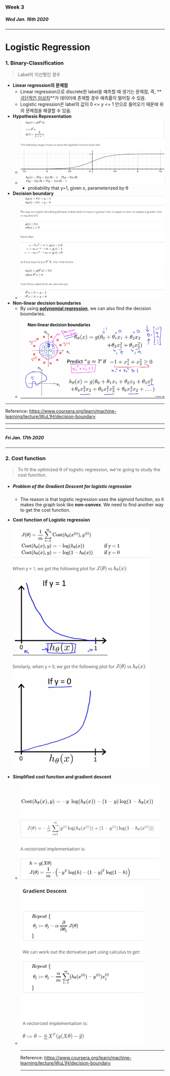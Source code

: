 ### Week 3

##### Wed Jan. 16th 2020

-----



# Logistic Regression



### 1. Binary-Classification

> Label이 이산형인 경우

- **Linear regression의 문제점**
  - Linear regression으로 discrete한 label을 예측할 때 생기는 문제점, 즉, **<u>극단적인 이상치</u>**가 데이터에 존재할 경우 예측률이 떨어질 수 있음.
  - Logistic regression은 label의 값이 0 <= y <= 1 안으로 들어오기 때문에 위의 문제점을 해결할 수 있음.
- **Hypothesis Representation**
  - ![sigmoid function](https://github.com/swoos91/TIL/blob/master/Coursera_Andrew/reference/sigmoid_f.png?raw=true)
  - ![interpretation of Hypothesis Output](https://github.com/swoos91/TIL/blob/master/Coursera_Andrew/reference/interpretation_of_hypothesis_output.png?raw=true)
    - probability that y=1, given x, parameterized by θ
- **Decision boundary**
  - ![Decision boundary](https://github.com/swoos91/TIL/blob/master/Coursera_Andrew/reference/decision_boundary.png?raw=true) 
- **Non-linear decision boundaries**
  - By using **<u>polynomial regression</u>**, we can also find the decision boundaries.
  - ![Non-linear decision boundaries](https://github.com/swoos91/TIL/blob/master/Coursera_Andrew/reference/Non-linear_decision_boundaries.png?raw=true)

---

Reference: https://www.coursera.org/learn/machine-learning/lecture/WuL1H/decision-boundary

---



----

##### Fri Jan. 17th 2020

---



### 2. Cost function

> To fit the optimized θ of logistic regression, we're going to study the cost function.



- ##### Problem of the Gradient Descent for logistic regression

  - The reason is that logistic regression uses the sigmoid function, so it makes the graph look like **non-convex**. We need to find another way to get the cost function.

    

- **Cost function of Logistic regression**

  ![Cost function of Logistic regression](https://github.com/swoos91/TIL/blob/master/Coursera_Andrew/reference/cost_function_of_Logistic_regression1.png?raw=true)



- **Simplified cost function and gradient descent**
  
  - ![](https://github.com/swoos91/TIL/blob/master/Coursera_Andrew/reference/cost_function_of_Logistic_regression2.png?raw=true)
  
  
  - ![](https://github.com/swoos91/TIL/blob/master/Coursera_Andrew/reference/cost_function_of_Logistic_regression3.png?raw=true)
  
    ---
  
    Reference: https://www.coursera.org/learn/machine-learning/lecture/WuL1H/decision-boundary
  
    ---



